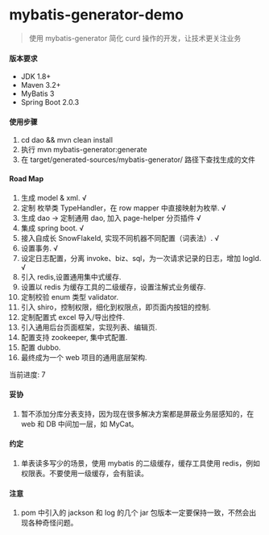 mybatis-generator-demo
==
> 使用 mybatis-generator 简化 curd 操作的开发，让技术更关注业务

#### 版本要求
- JDK 1.8+
- Maven 3.2+ 
- MyBatis 3
- Spring Boot 2.0.3


#### 使用步骤

1. cd dao && mvn clean install
2. 执行 mvn mybatis-generator:generate
3. 在 target/generated-sources/mybatis-generator/ 路径下查找生成的文件

#### Road Map

1. 生成 model & xml. √ 
2. 定制 枚举类 TypeHandler，在 row mapper 中直接映射为枚举. √
3. 生成 dao -> 定制通用 dao, 加入 page-helper 分页插件 √
4. 集成 spring boot. √
5. 接入自成长 SnowFlakeId, 实现不同机器不同配置（词表法）. √
6. 设置事务. √
7. 设定日志配置，分离 invoke、biz、sql，为一次请求记录的日志，增加 logId. √
8. 引入 redis,设置通用集中式缓存.
9. 设置以 redis 为缓存工具的二级缓存，设置注解式业务缓存.
10. 定制校验 enum 类型 validator.
11. 引入 shiro，控制权限，细化到权限点，即页面内按钮的控制.
12. 定制配置式 excel 导入/导出控件.
13. 引入通用后台页面框架，实现列表、编辑页.
14. 配置支持 zookeeper, 集中式配置.
15. 配置 dubbo. 
16. 最终成为一个 web 项目的通用底层架构.

当前进度: 7

#### 妥协
1. 暂不添加分库分表支持，因为现在很多解决方案都是屏蔽业务层感知的，在 web 和 DB 中间加一层，如 MyCat。

#### 约定
1. 单表读多写少的场景，使用 mybatis 的二级缓存，缓存工具使用 redis，例如权限表。不要使用一级缓存，会有脏读。

#### 注意
1. pom 中引入的 jackson 和 log 的几个 jar 包版本一定要保持一致，不然会出现各种奇怪问题。